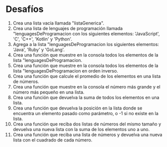 # Desafíos
1. Crea una lista vacía llamada "listaGenerica".
2. Crea una lista de lenguajes de programación llamada "lenguagesDeProgramacion con los siguientes elementos: 'JavaScript', 'C', 'C++', 'Kotlin' y 'Python'.
3. Agrega a la lista "lenguagesDeProgramacion los siguientes elementos: 'Java', 'Ruby' y 'GoLang'.
4. Crea una función que muestre en la consola todos los elementos de la lista "lenguagesDeProgramacion.
5. Crea una función que muestre en la consola todos los elementos de la lista "lenguagesDeProgramacion en orden inverso.
6. Crea una función que calcule el promedio de los elementos en una lista de números.
7. Crea una función que muestre en la consola el número más grande y el número más pequeño en una lista.
8. Crea una función que devuelva la suma de todos los elementos en una lista.
9. Crea una función que devuelva la posición en la lista donde se encuentra un elemento pasado como parámetro, o -1 si no existe en la lista.
10. Crea una función que reciba dos listas de números del mismo tamaño y devuelva una nueva lista con la suma de los elementos uno a uno.
11. Crea una función que reciba una lista de números y devuelva una nueva lista con el cuadrado de cada número.